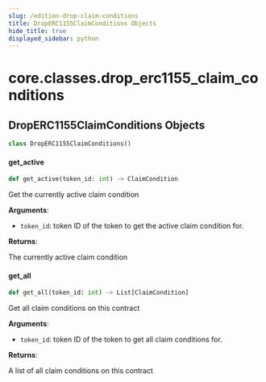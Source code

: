 ```yaml
---
slug: /edition-drop-claim-conditions
title: DropERC1155ClaimConditions Objects
hide_title: true
displayed_sidebar: python
---
```


<a id="core.classes.drop_erc1155_claim_conditions"></a>

# core.classes.drop_erc1155_claim_conditions

<a id="core.classes.drop_erc1155_claim_conditions.DropERC1155ClaimConditions"></a>

## DropERC1155ClaimConditions Objects

```python
class DropERC1155ClaimConditions()
```

<a id="core.classes.drop_erc1155_claim_conditions.DropERC1155ClaimConditions.get_active"></a>

#### get_active

```python
def get_active(token_id: int) -> ClaimCondition
```

Get the currently active claim condition

**Arguments**:

- `token_id`: token ID of the token to get the active claim condition for.

**Returns**:

The currently active claim condition

<a id="core.classes.drop_erc1155_claim_conditions.DropERC1155ClaimConditions.get_all"></a>

#### get_all

```python
def get_all(token_id: int) -> List[ClaimCondition]
```

Get all claim conditions on this contract

**Arguments**:

- `token_id`: token ID of the token to get all claim conditions for.

**Returns**:

A list of all claim conditions on this contract
